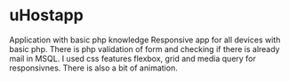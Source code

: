 # uHostapp
Application with basic php knowledge
Responsive app for all devices with basic php. There is php validation
          of form and checking if there is already mail in MSQL. I used css
          features flexbox, grid and media query for responsivnes. There is also
          a bit of animation.

